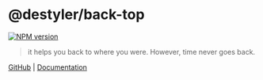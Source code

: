 # @destyler/back-top

[![NPM version](https://img.shields.io/npm/v/@destyler/back-top?color=a1b858&label=)](https://www.npmjs.com/package/@destyler/back-top)

> it helps you back to where you were. However, time never goes back.

[GitHub](https://github.com/destyler/destyler) | [Documentation](https://destyler-dev.zeabur.app/)
